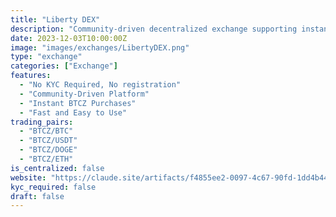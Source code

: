 ```yaml
---
title: "Liberty DEX"
description: "Community-driven decentralized exchange supporting instant BitcoinZ (BTCZ) purchases with top cryptocurrencies."
date: 2023-12-03T10:00:00Z
image: "images/exchanges/LibertyDEX.png"
type: "exchange"
categories: ["Exchange"]
features:
  - "No KYC Required, No registration"
  - "Community-Driven Platform"
  - "Instant BTCZ Purchases"
  - "Fast and Easy to Use"
trading_pairs:
  - "BTCZ/BTC"
  - "BTCZ/USDT"
  - "BTCZ/DOGE"
  - "BTCZ/ETH"
is_centralized: false
website: "https://claude.site/artifacts/f4855ee2-0097-4c67-90fd-1dd4b448ba72"
kyc_required: false
draft: false
---
```

